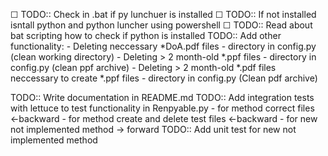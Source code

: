 ☐ TODO:: Check in .bat if py lunchuer is installed
    ☐ TODO:: If not installed isntall python and python luncher using powershell
    ☐ TODO:: Read about bat scripting how to check if python is installed
TODO:: Add other functionality:
    -   Deleting neccessary *DoA.pdf files - directory in config.py (clean working directory)
    -   Deleting > 2 month-old *.ppf files - directory in config.py (clean ppf archive)
    -   Deleting > 2 month-old *.pdf files neccessary to create *.ppf files - directory in config.py (Clean pdf archive)

TODO:: Write documentation in README.md
TODO:: Add integration tests with lettuce to test functionality in Renpyable.py
    -   for method correct files <-backward
    -   for method create and delete test files <-backward
    -   for new not implemented method -> forward
TODO:: Add unit test for new not implemented method
